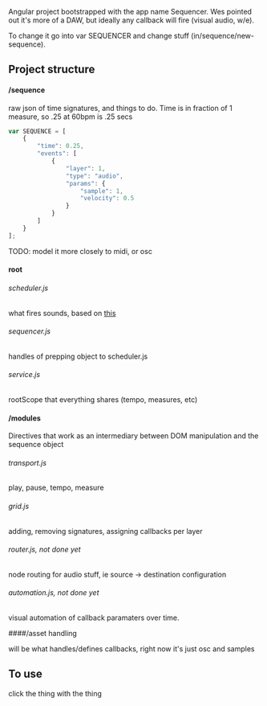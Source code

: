 Angular project bootstrapped with the app name Sequencer. Wes pointed out it's more of a DAW, but ideally any callback will fire (visual audio, w/e).

To change it go into var SEQUENCER and change stuff (in/sequence/new-sequence).


## Project structure

#### /sequence

raw json of time signatures, and things to do. Time is in fraction of 1 measure, so .25 at 60bpm is .25 secs

```javascript
var SEQUENCE = [
	{
        "time": 0.25,
        "events": [
            {
                "layer": 1,
                "type": "audio",
                "params": {
                    "sample": 1,
                    "velocity": 0.5
                }
            }
        ]
    }
];
```

TODO: 
model it more closely to midi, or osc

#### root

###### scheduler.js
what fires sounds, based on [this](http://www.html5rocks.com/en/tutorials/audio/scheduling/)

###### sequencer.js
handles of prepping object to scheduler.js

###### service.js
rootScope that everything shares (tempo, measures, etc)

#### /modules
Directives that work as an intermediary between DOM manipulation and the sequence object

###### transport.js
play, pause, tempo, measure

###### grid.js
adding, removing signatures, assigning callbacks per layer

###### router.js, not done yet
node routing for audio stuff, ie source -> destination configuration

###### automation.js, not done yet
visual automation of callback paramaters over time.

####/asset handling

will be what handles/defines callbacks, right now it's just osc and samples


## To use
click the thing with the thing